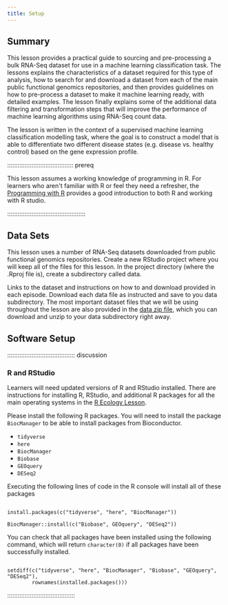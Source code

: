 ```yaml
---
title: Setup
---
```


## Summary

This lesson provides a practical guide to sourcing and pre-processing a bulk RNA-Seq dataset for use in a machine learning classification task. The lessons explains the characteristics of a dataset required for this type of analysis, how to search for and download a dataset from each of the main public functional genomics repositories, and then provides guidelines on how to pre-process a dataset to make it machine learning ready, with detailed examples. The lesson finally explains some of the additional data filtering and transformation steps that will improve the performance of machine learning algorithms using RNA-Seq count data.

The lesson is written in the context of a supervised machine learning classification modelling task, where the goal is to construct a model that is able to differentiate two different disease states (e.g. disease vs. healthy control) based on the gene expression profile.

:::::::::::::::::::::::::::::::::::::: prereq 

This lesson assumes a working knowledge of programming in R. For learners who aren't familiar with R or feel they need a refresher, the [Programming with R](https://swcarpentry.github.io/r-novice-inflammation/index.html) provides a good introduction to both R and working with R studio.

:::::::::::::::::::::::::::::::::::::::::::::

## Data Sets

This lesson uses a number of RNA-Seq datasets downloaded from public functional genomics repositories. Create a new RStudio project where you will keep all of the files for this lesson. In the project directory (where the .Rproj file is), create a subdirectory called data.

Links to the dataset and instructions on how to and download provided in each episode. Download each data file as instructed and save to you data subdirectory. The most important dataset files that we will be using throughout the lesson are also provided in the [data zip file](./data/rna-seq-ml-readiness-data.zip), which you can download and unzip to your data subdirectory right away.


## Software Setup

::::::::::::::::::::::::::::::::::::::: discussion

### R and RStudio

Learners will need updated versions of R and RStudio installed. There are instructions for installing R, RStudio, and additional R packages for all the main operating systems in the [R Ecology Lesson](https://datacarpentry.org/R-ecology-lesson/#Install_R_and_RStudio).

Please install the following R packages. You will need to install the package `BiocManager` to be able to install packages from Bioconductor.

* `tidyverse`
* `here`
* `BiocManager`
* `Biobase`
* `GEOquery`
* `DESeq2`

Executing the following lines of code in the R console will install all of these packages

```{r}

install.packages(c("tidyverse", "here", "BiocManager"))

BiocManager::install(c("Biobase", GEOquery", "DESeq2"))

```

You can check that all packages have been installed using the following command, which will return `character(0)` if all packages have been successfully installed.

```{r}

setdiff(c("tidyverse", "here", "BiocManager", "Biobase", "GEOquery", "DESeq2"),
        rownames(installed.packages()))

```
::::::::::::::::::::::::::::::::::::::: 
